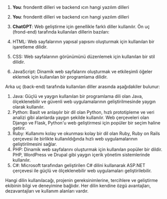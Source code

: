 1. **You**: frondentt dilleri  ve backend ıcın hangi yazılım dilleri
2. **You**: frondentt dilleri  ve backend ıcın hangi yazılım dilleri
3. **ChatGPT**: Web geliştirme için genellikle farklı diller kullanılır. Ön uç (frond-end) tarafında kullanılan dillerin bazıları:

1. HTML: Web sayfalarının yapısal yapısını oluşturmak için kullanılan bir işaretleme dilidir.
2. CSS: Web sayfalarının görünümünü düzenlemek için kullanılan bir stil dilidir.
3. JavaScript: Dinamik web sayfalarını oluşturmak ve etkileşimli öğeler eklemek için kullanılan bir programlama dilidir.

Arka uç (back-end) tarafında kullanılan diller arasında aşağıdakiler bulunur:

1. Java: Güçlü ve yaygın kullanılan bir programlama dili olan Java, ölçeklenebilir ve güvenli web uygulamalarının geliştirilmesinde yaygın olarak kullanılır.
2. Python: Basit ve anlaşılır bir dil olan Python, hızlı prototipleme ve veri analizi gibi alanlarda yaygın şekilde kullanılır. Web çerçeveleri olan Django ve Flask, Python'u web geliştirmesi için popüler bir seçim haline getirir.
3. Ruby: Kullanımı kolay ve okunması kolay bir dil olan Ruby, Ruby on Rails çerçevesi ile birlikte kullanıldığında hızlı web uygulamalarının geliştirilmesini sağlar.
4. PHP: Dinamik web sayfalarını oluşturmak için kullanılan popüler bir dildir. PHP, WordPress ve Drupal gibi yaygın içerik yönetim sistemlerinde kullanılır.
5. C#: Microsoft tarafından geliştirilen C# dilini kullanarak ASP.NET çerçevesi ile güçlü ve ölçeklenebilir web uygulamaları geliştirilebilir.

Hangi dilin kullanılacağı, projenin gereksinimlerine, tercihlere ve geliştirme ekibinin bilgi ve deneyimine bağlıdır. Her dilin kendine özgü avantajları, dezavantajları ve kullanım alanları vardır.